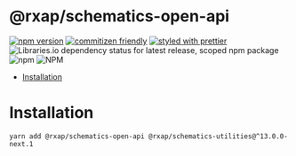 @rxap/schematics-open-api
======

[![npm version](https://img.shields.io/npm/v/@rxap/schematics-open-api?style=flat-square)](https://www.npmjs.com/package/@rxap/schematics-open-api)
[![commitizen friendly](https://img.shields.io/badge/commitizen-friendly-brightgreen.svg?style=flat-square)](https://commitizen.github.io/cz-cli/)
[![styled with prettier](https://img.shields.io/badge/styled_with-prettier-ff69b4.svg?style=flat-square)](https://github.com/prettier/prettier)
![Libraries.io dependency status for latest release, scoped npm package](https://img.shields.io/librariesio/release/npm/@rxap/schematics-open-api)
![npm](https://img.shields.io/npm/dm/@rxap/schematics-open-api)
![NPM](https://img.shields.io/npm/l/@rxap/schematics-open-api)

> 

- [Installation](#installation)

# Installation

```
yarn add @rxap/schematics-open-api @rxap/schematics-utilities@^13.0.0-next.1
```

